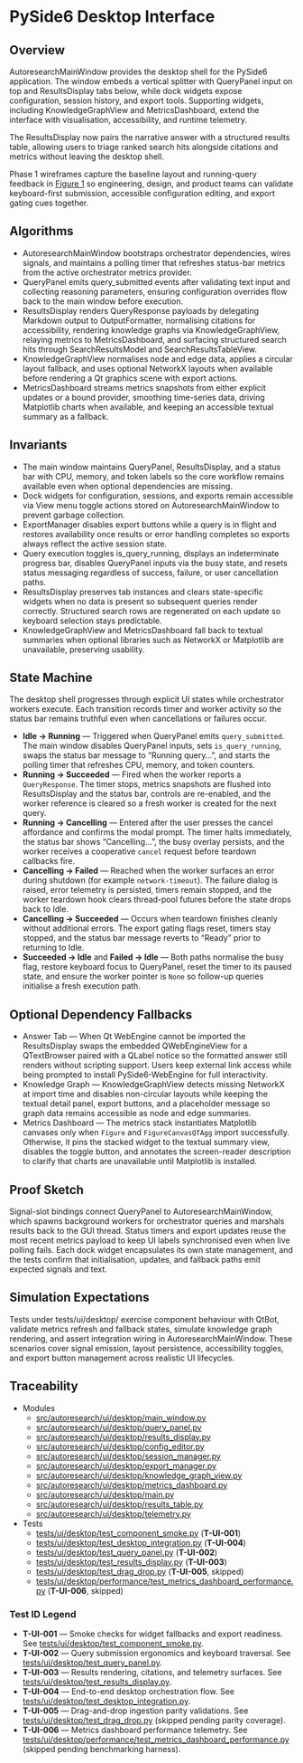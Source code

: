 # PySide6 Desktop Interface

## Overview

AutoresearchMainWindow provides the desktop shell for the PySide6
application. The window embeds a vertical splitter with QueryPanel input on
top and ResultsDisplay tabs below, while dock widgets expose configuration,
session history, and export tools. Supporting widgets, including
KnowledgeGraphView and MetricsDashboard, extend the interface with
visualisation, accessibility, and runtime telemetry.

The ResultsDisplay now pairs the narrative answer with a structured results
table, allowing users to triage ranked search hits alongside citations and
metrics without leaving the desktop shell.

Phase 1 wireframes capture the baseline layout and running-query feedback in
[Figure 1](../diagrams/pyside6_layout.md#visual-references) so engineering,
design, and product teams can validate keyboard-first submission, accessible
configuration editing, and export gating cues together.

## Algorithms

- AutoresearchMainWindow bootstraps orchestrator dependencies, wires signals,
and maintains a polling timer that refreshes status-bar metrics from the
active orchestrator metrics provider.
- QueryPanel emits query_submitted events after validating text input and
collecting reasoning parameters, ensuring configuration overrides flow back to
the main window before execution.
- ResultsDisplay renders QueryResponse payloads by delegating Markdown output
  to OutputFormatter, normalising citations for accessibility, rendering
  knowledge graphs via KnowledgeGraphView, relaying metrics to
  MetricsDashboard, and surfacing structured search hits through
  SearchResultsModel and SearchResultsTableView.
- KnowledgeGraphView normalises node and edge data, applies a circular layout
fallback, and uses optional NetworkX layouts when available before rendering a
Qt graphics scene with export actions.
- MetricsDashboard streams metrics snapshots from either explicit updates or a
bound provider, smoothing time-series data, driving Matplotlib charts when
available, and keeping an accessible textual summary as a fallback.

## Invariants

- The main window maintains QueryPanel, ResultsDisplay, and a status bar with
CPU, memory, and token labels so the core workflow remains available even when
optional dependencies are missing.
- Dock widgets for configuration, sessions, and exports remain accessible via
View menu toggle actions stored on AutoresearchMainWindow to prevent garbage
collection.
- ExportManager disables export buttons while a query is in flight and restores
  availability once results or error handling completes so exports always
  reflect the active session state.
- Query execution toggles is_query_running, displays an indeterminate progress
  bar, disables QueryPanel inputs via the busy state, and resets status
  messaging regardless of success, failure, or user cancellation paths.
- ResultsDisplay preserves tab instances and clears state-specific widgets when
no data is present so subsequent queries render correctly. Structured search
rows are regenerated on each update so keyboard selection stays predictable.
- KnowledgeGraphView and MetricsDashboard fall back to textual summaries when
optional libraries such as NetworkX or Matplotlib are unavailable, preserving
usability.

## State Machine

The desktop shell progresses through explicit UI states while orchestrator
workers execute. Each transition records timer and worker activity so the
status bar remains truthful even when cancellations or failures occur.

- **Idle → Running** — Triggered when QueryPanel emits ``query_submitted``. The
  main window disables QueryPanel inputs, sets ``is_query_running``, swaps the
  status bar message to “Running query…”, and starts the polling timer that
  refreshes CPU, memory, and token counters.
- **Running → Succeeded** — Fired when the worker reports a ``QueryResponse``.
  The timer stops, metrics snapshots are flushed into ResultsDisplay and the
  status bar, controls are re-enabled, and the worker reference is cleared so a
  fresh worker is created for the next query.
- **Running → Cancelling** — Entered after the user presses the cancel
  affordance and confirms the modal prompt. The timer halts immediately,
  the status bar
  shows “Cancelling…”, the busy overlay persists, and the worker receives a
  cooperative ``cancel`` request before teardown callbacks fire.
- **Cancelling → Failed** — Reached when the worker surfaces an error during
  shutdown (for example ``network-timeout``). The failure dialog is raised,
  error telemetry is persisted, timers remain stopped, and the worker teardown
  hook clears thread-pool futures before the state drops back to Idle.
- **Cancelling → Succeeded** — Occurs when teardown finishes cleanly without
  additional errors. The export gating flags reset, timers stay stopped, and
  the status bar message reverts to “Ready” prior to returning to Idle.
- **Succeeded → Idle** and **Failed → Idle** — Both paths normalise the busy
  flag, restore keyboard focus to QueryPanel, reset the timer to its paused
  state, and ensure the worker pointer is ``None`` so follow-up queries
  initialise a fresh execution path.

## Optional Dependency Fallbacks

- Answer Tab — When Qt WebEngine cannot be imported the ResultsDisplay swaps the
  embedded QWebEngineView for a QTextBrowser paired with a QLabel notice so the
  formatted answer still renders without scripting support. Users keep external
  link access while being prompted to install PySide6-WebEngine for full
  interactivity.
- Knowledge Graph — KnowledgeGraphView detects missing NetworkX at import time
  and disables non-circular layouts while keeping the textual detail panel,
  export buttons, and a placeholder message so graph data remains accessible as
  node and edge summaries.
- Metrics Dashboard — The metrics stack instantiates Matplotlib canvases only
  when ``Figure`` and ``FigureCanvasQTAgg`` import successfully. Otherwise, it
  pins the stacked widget to the textual summary view, disables the toggle
  button, and annotates the screen-reader description to clarify that charts are
  unavailable until Matplotlib is installed.

## Proof Sketch

Signal-slot bindings connect QueryPanel to AutoresearchMainWindow, which
spawns background workers for orchestrator queries and marshals results back to
the GUI thread. Status timers and export updates reuse the most recent metrics
payload to keep UI labels synchronised even when live polling fails. Each
dock widget encapsulates its own state management, and the tests confirm that
initialisation, updates, and fallback paths emit expected signals and text.

## Simulation Expectations

Tests under tests/ui/desktop/ exercise component behaviour with QtBot, validate
metrics refresh and fallback states, simulate knowledge graph rendering, and
assert integration wiring in AutoresearchMainWindow. These scenarios cover
signal emission, layout persistence, accessibility toggles, and export button
management across realistic UI lifecycles.

## Traceability

- Modules
  - [src/autoresearch/ui/desktop/main_window.py][m1]
  - [src/autoresearch/ui/desktop/query_panel.py][m2]
  - [src/autoresearch/ui/desktop/results_display.py][m3]
  - [src/autoresearch/ui/desktop/config_editor.py][m4]
  - [src/autoresearch/ui/desktop/session_manager.py][m5]
  - [src/autoresearch/ui/desktop/export_manager.py][m6]
  - [src/autoresearch/ui/desktop/knowledge_graph_view.py][m7]
  - [src/autoresearch/ui/desktop/metrics_dashboard.py][m8]
  - [src/autoresearch/ui/desktop/main.py][m9]
  - [src/autoresearch/ui/desktop/results_table.py][m10]
  - [src/autoresearch/ui/desktop/telemetry.py][m11]
- Tests
  - [tests/ui/desktop/test_component_smoke.py][t1] (**T-UI-001**)
  - [tests/ui/desktop/test_desktop_integration.py][t2] (**T-UI-004**)
  - [tests/ui/desktop/test_query_panel.py][t3] (**T-UI-002**)
  - [tests/ui/desktop/test_results_display.py][t4] (**T-UI-003**)
  - [tests/ui/desktop/test_drag_drop.py][t5] (**T-UI-005**, skipped)
  - [tests/ui/desktop/performance/test_metrics_dashboard_performance.py][t6]
    (**T-UI-006**, skipped)

### Test ID Legend

- **T-UI-001** — Smoke checks for widget fallbacks and export readiness. See
  [tests/ui/desktop/test_component_smoke.py][t1].
- **T-UI-002** — Query submission ergonomics and keyboard traversal. See
  [tests/ui/desktop/test_query_panel.py][t3].
- **T-UI-003** — Results rendering, citations, and telemetry surfaces. See
  [tests/ui/desktop/test_results_display.py][t4].
- **T-UI-004** — End-to-end desktop orchestration flow. See
  [tests/ui/desktop/test_desktop_integration.py][t2].
- **T-UI-005** — Drag-and-drop ingestion parity validations. See
  [tests/ui/desktop/test_drag_drop.py][t5] (skipped pending parity coverage).
- **T-UI-006** — Metrics dashboard performance telemetry. See
  [tests/ui/desktop/performance/test_metrics_dashboard_performance.py][t6]
  (skipped pending benchmarking harness).

[m1]: ../../src/autoresearch/ui/desktop/main_window.py
[m2]: ../../src/autoresearch/ui/desktop/query_panel.py
[m3]: ../../src/autoresearch/ui/desktop/results_display.py
[m4]: ../../src/autoresearch/ui/desktop/config_editor.py
[m5]: ../../src/autoresearch/ui/desktop/session_manager.py
[m6]: ../../src/autoresearch/ui/desktop/export_manager.py
[m7]: ../../src/autoresearch/ui/desktop/knowledge_graph_view.py
[m8]: ../../src/autoresearch/ui/desktop/metrics_dashboard.py
[m9]: ../../src/autoresearch/ui/desktop/main.py
[m10]: ../../src/autoresearch/ui/desktop/results_table.py
[m11]: ../../src/autoresearch/ui/desktop/telemetry.py
[t1]: ../../tests/ui/desktop/test_component_smoke.py
[t2]: ../../tests/ui/desktop/test_desktop_integration.py
[t3]: ../../tests/ui/desktop/test_query_panel.py
[t4]: ../../tests/ui/desktop/test_results_display.py
[t5]: ../../tests/ui/desktop/test_drag_drop.py
[t6]: ../../tests/ui/desktop/performance/test_metrics_dashboard_performance.py
